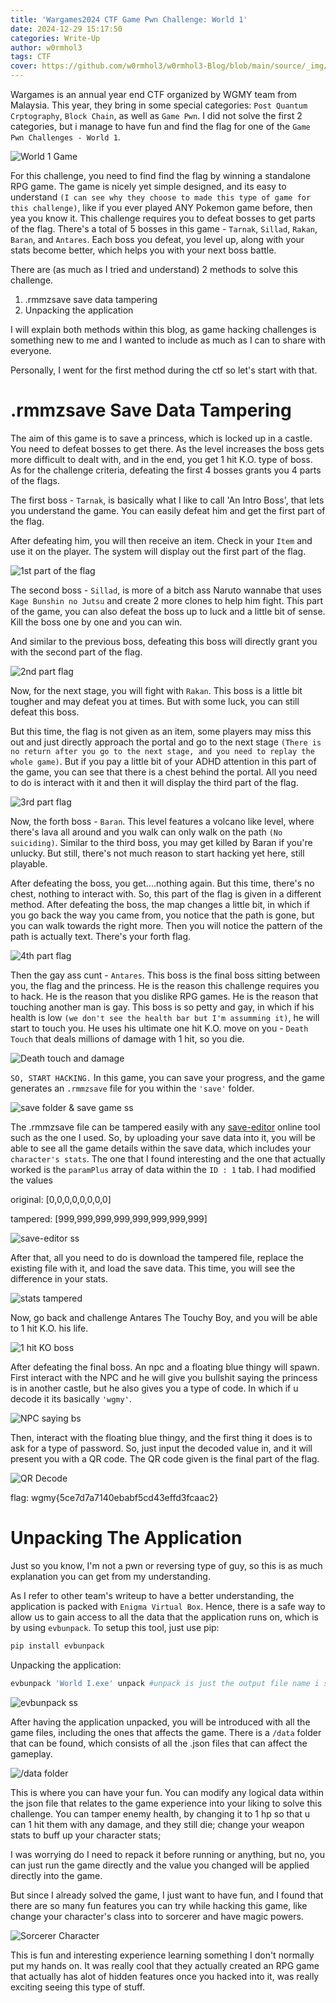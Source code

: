 ```yaml
---
title: 'Wargames2024 CTF Game Pwn Challenge: World 1'
date: 2024-12-29 15:17:50
categories: Write-Up
author: w0rmhol3
tags: CTF
cover: https://github.com/w0rmhol3/w0rmhol3-Blog/blob/main/source/_img/Wargames/2024/GamePwn/pay2win.jpg?raw=true
---
```

Wargames is an annual year end CTF organized by WGMY team from Malaysia. This year, they bring in some special categories: `Post Quantum Crptography`,  `Block Chain`, as well as `Game Pwn`. I did not solve the first 2 categories, but i manage to have fun and find the flag for one of the `Game Pwn Challenges - World 1`. <!--more--> 

![World 1 Game](https://github.com/w0rmhol3/w0rmhol3-Blog/blob/main/source/_img/Wargames/2024/GamePwn/World1-exe.png?raw=true)

For this challenge, you need to find find the flag by winning a standalone RPG game. The game is nicely yet simple designed, and its easy to understand `(I can see why they choose to made this type of game for this challenge)`, like if you ever played ANY Pokemon game before, then yea you know it. This challenge requires you to defeat bosses to get parts of the flag. There's a total of 5 bosses in this game - `Tarnak`, `Sillad`, `Rakan`, `Baran`, and `Antares`. Each boss you defeat, you level up, along with your stats become better, which helps you with your next boss battle.

There are (as much as I tried and understand) 2 methods to solve this challenge.

1. .rmmzsave save data tampering
2. Unpacking the application

I will explain both methods within this blog, as game hacking challenges is something new to me and I wanted to include as much as I can to share with everyone.

Personally, I went for the first method during the ctf so let's start with that.

# .rmmzsave Save Data Tampering

The aim of this game is to save a princess, which is locked up in a castle. You need to defeat bosses to get there. As the level increases the boss gets more difficult to dealt with, and in the end, you get 1 hit K.O. type of boss. As for the challenge criteria, defeating the first 4 bosses grants you 4 parts of the flags.

The first boss - `Tarnak`, is basically what I like to call 'An Intro Boss', that lets you understand the game. You can easily defeat him and get the first part of the flag.

After defeating him, you will then receive an item. Check in your `Item` and use it on the player. The system will display out the first part of the flag.

![1st part of the flag](https://github.com/w0rmhol3/w0rmhol3-Blog/blob/main/source/_img/Wargames/2024/GamePwn/1st-Part-Flag.png?raw=true)

The second boss - `Sillad`, is more of a bitch ass Naruto wannabe that uses `Kage Bunshin no Jutsu` and create 2 more clones to help him fight. This part of the game, you can also defeat the boss up to luck and a little bit of sense. Kill the boss one by one and you can win.

And similar to the previous boss, defeating this boss will directly grant you with the second part of the flag.

![2nd part flag](https://github.com/w0rmhol3/w0rmhol3-Blog/blob/main/source/_img/Wargames/2024/GamePwn/2nd-Part-Flag.png?raw=true)

Now, for the next stage, you will fight with `Rakan`. This boss is a little bit tougher and may defeat you at times. But with some luck, you can still defeat this boss.

But this time, the flag is not given as an item, some players may miss this out and just directly approach the portal and go to the next stage `(There is no return after you go to the next stage, and you need to replay the whole game)`. But if you pay a little bit of your ADHD attention in this part of the game, you can see that there is a chest behind the portal. All you need to do is interact with it and then it will display the third part of the flag.

![3rd part flag](https://github.com/w0rmhol3/w0rmhol3-Blog/blob/main/source/_img/Wargames/2024/GamePwn/3rd-Part-Flag.png?raw=true)

Now, the forth boss - `Baran`. This level features a volcano like level, where there's lava all around and you walk can only walk on the path `(No suiciding)`. Similar to the third boss, you may get killed by Baran if you're unlucky. But still, there's not much reason to start hacking yet here, still playable.

After defeating the boss, you get....nothing again. But this time, there's no chest, nothing to interact with. So, this part of the flag is given in a different method. After defeating the boss, the map changes a little bit, in which if you go back the way you came from, you notice that the path is gone, but you can walk towards the right more. Then you will notice the pattern of the path is actually text. There's your forth flag.

![4th part flag](https://github.com/w0rmhol3/w0rmhol3-Blog/blob/main/source/_img/Wargames/2024/GamePwn/4th-Part-Flag.png?raw=true)

Then the gay ass cunt - `Antares`. This boss is the final boss sitting between you, the flag and the princess. He is the reason this challenge requires you to hack. He is the reason that you dislike RPG games. He is the reason that touching another man is gay. This boss is so petty and gay, in which if his health is low `(we don't see the health bar but I'm assumming it)`, he will start to touch you. He uses his ultimate one hit K.O. move on you - `Death Touch` that deals millions of damage with 1 hit, so you die.

![Death touch and damage](https://github.com/w0rmhol3/w0rmhol3-Blog/blob/main/source/_img/Wargames/2024/GamePwn/Death-Touch.png?raw=true)

`SO, START HACKING.` In this game, you can save your progress, and the game generates an `.rmmzsave` file for you within the `'save'` folder.

![save folder & save game ss](https://github.com/w0rmhol3/w0rmhol3-Blog/blob/main/source/_img/Wargames/2024/GamePwn/Save-Folder.png?raw=true)

The .rmmzsave file can be tampered easily with any [save-editor](https://www.save-editor.com/tools/rpg_tkool_mz_save.html) online tool such as the one I used. So, by uploading your save data into it, you will be able to see all the game details within the save data, which includes your `character's stats`. The one that I found interesting and the one that actually worked is the `paramPlus` array of data within the `ID : 1` tab. I had modified the values 

original: [0,0,0,0,0,0,0,0]

tampered: [999,999,999,999,999,999,999,999]

![save-editor ss](https://github.com/w0rmhol3/w0rmhol3-Blog/blob/main/source/_img/Wargames/2024/GamePwn/Save-Editor.png?raw=true)

After that, all you need to do is download the tampered file, replace the existing file with it, and load the save data. This time, you will see the difference in your stats.

![stats tampered](https://github.com/w0rmhol3/w0rmhol3-Blog/blob/main/source/_img/Wargames/2024/GamePwn/Character-Stats.png?raw=true)

Now, go back and challenge Antares The Touchy Boy, and you will be able to 1 hit K.O. his life.

![1 hit KO boss](https://github.com/w0rmhol3/w0rmhol3-Blog/blob/main/source/_img/Wargames/2024/GamePwn/1-Hit-Kill-Boss.png?raw=true)

After defeating the final boss. An npc and a floating blue thingy will spawn. First interact with the NPC and he will give you bullshit saying the princess is in another castle, but he also gives you a type of code. In which if u decode it its basically `'wgmy'`.

![NPC saying bs](https://github.com/w0rmhol3/w0rmhol3-Blog/blob/main/source/_img/Wargames/2024/GamePwn/NPC.png?raw=true)

Then, interact with the floating blue thingy, and the first thing it does is to ask for a type of password. So, just input the decoded value in, and it will present you with a QR code. The QR code given is the final part of the flag.

![QR Decode](https://github.com/w0rmhol3/w0rmhol3-Blog/blob/main/source/_img/Wargames/2024/GamePwn/QR-code.png?raw=true)

flag: wgmy{5ce7d7a7140ebabf5cd43effd3fcaac2}

# Unpacking The Application

Just so you know, I'm not a pwn or reversing type of guy, so this is as much explanation you can get from my understanding.

As I refer to other team's writeup to have a better understanding, the application is packed with `Enigma Virtual Box`. Hence, there is a safe way to allow us to gain access to all the data that the application runs on, which is by using `evbunpack`. To setup this tool, just use pip:

```sh
pip install evbunpack
```

Unpacking the application:

```sh
evbunpack 'World I.exe' unpack #unpack is just the output file name i set btw
```

![evbunpack ss](https://github.com/w0rmhol3/w0rmhol3-Blog/blob/main/source/_img/Wargames/2024/GamePwn/evbunpack.png?raw=true)

After having the application unpacked, you will be introduced with all the game files, including the ones that affects the game. There is a `/data` folder that can be found, which consists of all the .json files that can affect the gameplay.

![/data folder](https://github.com/w0rmhol3/w0rmhol3-Blog/blob/main/source/_img/Wargames/2024/GamePwn/Data-Folder.png?raw=true)

This is where you can have your fun. You can modify any logical data within the json file that relates to the game experience into your liking to solve this challenge. You can tamper enemy health, by changing it to 1 hp so that u can 1 hit them with any damage, and they still die; change your weapon stats to buff up your character stats; 

I was worrying do I need to repack it before running or anything, but no, you can just run the game directly and the value you changed will be applied directly into the game.

But since I already solved the game, I just want to have fun, and I found that there are so many fun features you can try while hacking this game, like change your character's class into to sorcerer and have magic powers.

![Sorcerer Character](https://github.com/w0rmhol3/w0rmhol3-Blog/blob/main/source/_img/Wargames/2024/GamePwn/Modified-Character.png?raw=true)

This is fun and interesting experience learning something I don't normally put my hands on. It was really cool that they actually created an RPG game that actually has alot of hidden features once you hacked into it, was really exciting seeing this type of stuff.
